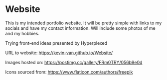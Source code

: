 # Website

This is my intended portfolio website. It will be pretty simple with links to my socials and have my contact information. Will include some photos of me and my hobbies.

Trying front-end ideas presented by Hyperplexed

URL to website:
https://kevin-van.github.io/Website/

Images hosted on:
https://postimg.cc/gallery/FRm0TRY/056b9e0d

Icons sourced from:
https://www.flaticon.com/authors/freepik
